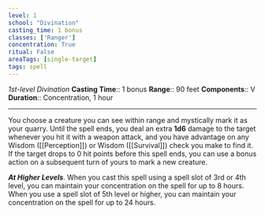```yaml
---
level: 1
school: "Divination"
casting_time: 1 bonus
classes: ['Ranger']
concentration: True
ritual: False
areaTags: [single-target]
tags: spell
---
```


_1st-level Divination_
**Casting Time**:: 1 bonus
**Range**:: 90 feet
**Components**:: V
**Duration**:: Concentration, 1 hour

---

You choose a creature you can see within range and mystically mark it as your quarry. Until the spell ends, you deal an extra **1d6** damage to the target whenever you hit it with a weapon attack, and you have advantage on any Wisdom ([[Perception]]) or Wisdom ([[Survival]]) check you make to find it. If the target drops to 0 hit points before this spell ends, you can use a bonus action on a subsequent turn of yours to mark a new creature.


**_At Higher Levels_**. When you cast this spell using a spell slot of 3rd or 4th level, you can maintain your concentration on the spell for up to 8 hours. When you use a spell slot of 5th level or higher, you can maintain your concentration on the spell for up to 24 hours.


